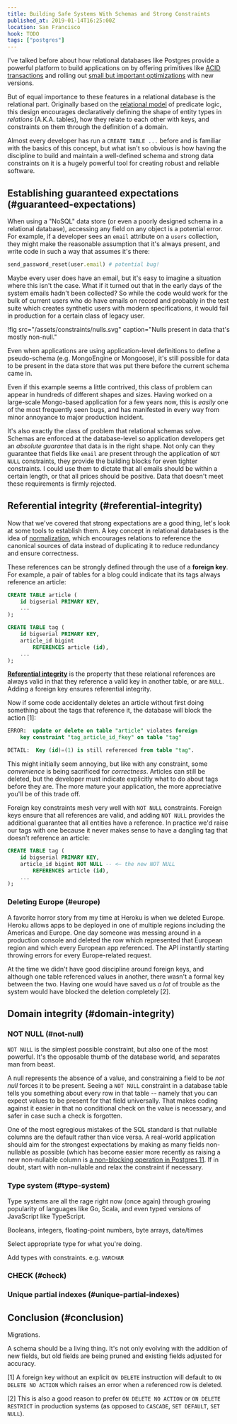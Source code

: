 ```yaml
---
title: Building Safe Systems With Schemas and Strong Constraints
published_at: 2019-01-14T16:25:00Z
location: San Francisco
hook: TODO
tags: ["postgres"]
---
```


I've talked before about how relational databases like
Postgres provide a powerful platform to build applications
on by offering primitives like [ACID transactions](/acid)
and rolling out [small but important
optimizations](/sortsupport) with new versions.

But of equal importance to these features in a relational
database is the relational part. Originally based on the
[relational model][relationalmodel] of predicate logic,
this design encourages declaratively defining the shape of
entity types in *relations* (A.K.A. tables), how they
relate to each other with keys, and constraints on them
through the definition of a domain.

Almost every developer has run a `CREATE TABLE ...` before
and is familiar with the basics of this concept, but what
isn't so obvious is how having the discipline to build and
maintain a well-defined schema and strong data constraints
on it is a hugely powerful tool for creating robust and
reliable software.

## Establishing guaranteed expectations (#guaranteed-expectations)

When using a "NoSQL" data store (or even a poorly designed
schema in a relational database), accessing any field on
any object is a potential error. For example, if a
developer sees an `email` attribute on a `users`
collection, they might make the reasonable assumption that
it's always present, and write code in such a way that
assumes it's there:

``` ruby
send_password_reset(user.email) # potential bug!
```

Maybe every user does have an email, but it's easy to
imagine a situation where this isn't the case. What if it
turned out that in the early days of the system emails
hadn't been collected? So while the code would work for the
bulk of current users who do have emails on record and
probably in the test suite which creates synthetic users
with modern specifications, it would fail in production for
a certain class of legacy user.

!fig src="/assets/constraints/nulls.svg" caption="Nulls present in data that's mostly non-null."

Even when applications are using application-level
definitions to define a pseudo-schema (e.g. MongoEngine or
Mongoose), it's still possible for data to be present in
the data store that was put there before the current schema
came in.

Even if this example seems a little contrived, this class
of problem can appear in hundreds of different shapes and
sizes. Having worked on a large-scale Mongo-based
application for a few years now, this is *easily* one of
the most frequently seen bugs, and has manifested in every
way from minor annoyance to major production incident.

It's also exactly the class of problem that relational
schemas solve. Schemas are enforced at the database-level
so application developers get an *absolute guarantee* that
data is in the right shape. Not only can they guarantee
that fields like `email` are present through the
application of `NOT NULL` constraints, they provide the
building blocks for even tighter constraints. I could use
them to dictate that all emails should be within a certain
length, or that all prices should be positive. Data that
doesn't meet these requirements is firmly rejected.

## Referential integrity (#referential-integrity)

Now that we've covered that strong expectations are a good
thing, let's look at some tools to establish them. A key
concept in relational databases is the idea of
[normalization][normalization], which encourages relations
to reference the canonical sources of data instead of
duplicating it to reduce redundancy and ensure correctness.

These references can be strongly defined through the use of
a **foreign key**. For example, a pair of tables for a blog
could indicate that its tags always reference an article:

``` sql
CREATE TABLE article (
    id bigserial PRIMARY KEY,
    ...
);

CREATE TABLE tag (
    id bigserial PRIMARY KEY,
    article_id bigint
        REFERENCES article (id),
    ...
);
```

**[Referential integrity][integrity]** is the property that
these relational references are always valid in that they
reference a valid key in another table, or are `NULL`.
Adding a foreign key ensures referential integrity.

Now if some code accidentally deletes an article without
first doing something about the tags that reference it, the
database will block the action [1]:

``` sql
ERROR:  update or delete on table "article" violates foreign
    key constraint "tag_article_id_fkey" on table "tag"

DETAIL:  Key (id)=(1) is still referenced from table "tag".
```

This might initially seem annoying, but like with any
constraint, some *convenience* is being sacrificed for
*correctness*. Articles can still be deleted, but the
developer must indicate explicitly what to do about tags
before they are. The more mature your application, the more
appreciative you'll be of this trade off.

Foreign key constraints mesh very well with `NOT NULL`
constraints. Foreign keys ensure that all references are
valid, and adding `NOT NULL` provides the additional
guarantee that all entities have a reference. In practice
we'd raise our tags with one because it never makes sense
to have a dangling tag that doesn't reference an article:

``` sql
CREATE TABLE tag (
    id bigserial PRIMARY KEY,
    article_id bigint NOT NULL -- <— the new NOT NULL
        REFERENCES article (id),
    ...
);
```

### Deleting Europe (#europe)

A favorite horror story from my time at Heroku is when we
deleted Europe. Heroku allows apps to be deployed in one of
multiple regions including the Americas and Europe. One day
someone was messing around in a production console and
deleted the row which represented that European region and
which every European app referenced. The API instantly
starting throwing errors for every Europe-related request.

At the time we didn't have good discipline around foreign
keys, and although one table referenced values in another,
there wasn't a formal key between the two. Having one would
have saved us *a lot* of trouble as the system would have
blocked the deletion completely [2].

## Domain integrity (#domain-integrity)

### NOT NULL (#not-null)

`NOT NULL` is the simplest possible constraint, but also
one of the most powerful. It's the opposable thumb of the
database world, and separates man from beast.

A null represents the absence of a value, and constraining
a field to be _not null_ forces it to be present. Seeing a
`NOT NULL` constraint in a database table tells you something
about every row in that table -- namely that you can expect
values to be present for that field universally. That makes
coding against it easier in that no conditional check on
the value is necessary, and safer in case such a check is
forgotten.

One of the most egregious mistakes of the SQL standard is
that nullable columns are the default rather than vice
versa. A real-world application should aim for the
strongest expectations by making as many fields
non-nullable as possible (which has become easier more
recently as raising a new non-nullable column is [a
non-blocking operation in Postgres 11](/postgres-default).
If in doubt, start with non-nullable and relax the
constraint if necessary.

### Type system (#type-system)

Type systems are all the rage right now (once again)
through growing popularity of languages like Go, Scala, and
even typed versions of JavaScript like TypeScript.

Booleans, integers, floating-point numbers, byte arrays, date/times

Select appropriate type for what you're doing.

Add types with constraints. e.g. `VARCHAR`

### CHECK (#check)

### Unique partial indexes (#unique-partial-indexes)

## Conclusion (#conclusion)

Migrations.

A schema should be a living thing. It's not only evolving
with the addition of new fields, but old fields are being
pruned and existing fields adjusted for accuracy.

[1] A foreign key without an explicit `ON DELETE`
instruction will default to `ON DELETE NO ACTION` which
raises an error when a referenced row is deleted.

[2] This is also a good reason to prefer `ON DELETE NO
ACTION` or `ON DELETE RESTRICT` in production systems (as
opposed to `CASCADE`, `SET DEFAULT`, `SET NULL`).

[integrity]: https://en.wikipedia.org/wiki/Referential_integrity
[normalization]: https://en.wikipedia.org/wiki/Database_normalization
[relationalmodel]: https://en.wikipedia.org/wiki/Relational_model
